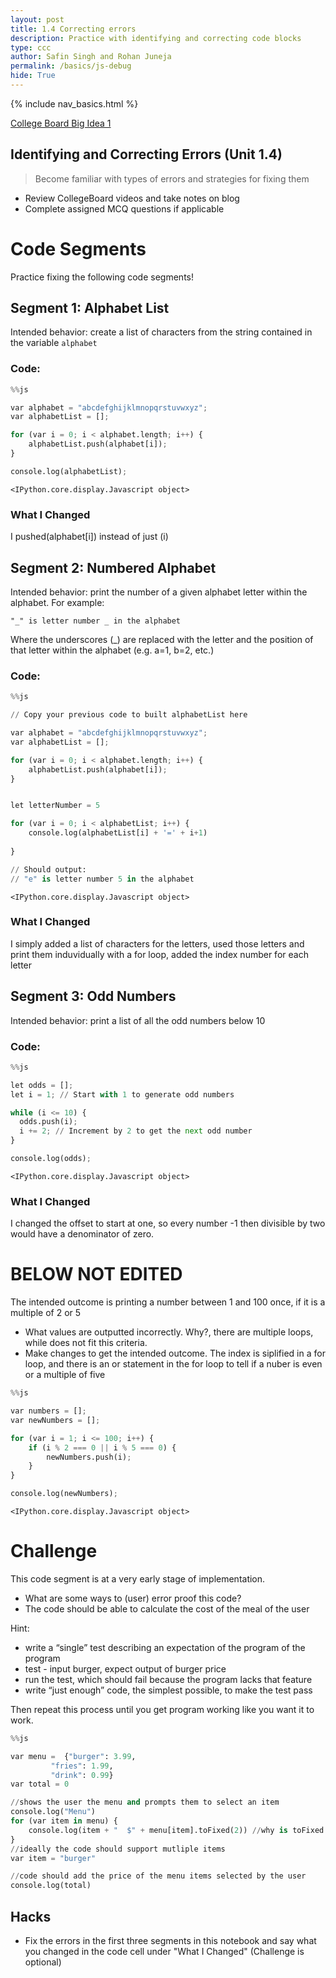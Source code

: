 ```yaml
---
layout: post
title: 1.4 Correcting errors
description: Practice with identifying and correcting code blocks
type: ccc
author: Safin Singh and Rohan Juneja
permalink: /basics/js-debug
hide: True
---
```


{% include nav_basics.html %}

[College Board Big Idea 1](https://apclassroom.collegeboard.org/103/home?unit=1)

## Identifying and Correcting Errors (Unit 1.4)

> Become familiar with types of errors and strategies for fixing them

- Review CollegeBoard videos and take notes on blog
- Complete assigned MCQ questions if applicable

# Code Segments

Practice fixing the following code segments!

## Segment 1: Alphabet List

Intended behavior: create a list of characters from the string contained in the variable `alphabet`

### Code:


```python
%%js

var alphabet = "abcdefghijklmnopqrstuvwxyz";
var alphabetList = [];

for (var i = 0; i < alphabet.length; i++) {
    alphabetList.push(alphabet[i]);
}

console.log(alphabetList);
```


    <IPython.core.display.Javascript object>


### What I Changed

I pushed(alphabet[i]) instead of just (i)

## Segment 2: Numbered Alphabet

Intended behavior: print the number of a given alphabet letter within the alphabet. For example:
```
"_" is letter number _ in the alphabet
```

Where the underscores (_) are replaced with the letter and the position of that letter within the alphabet (e.g. a=1, b=2, etc.)

### Code:


```python
%%js

// Copy your previous code to built alphabetList here

var alphabet = "abcdefghijklmnopqrstuvwxyz";
var alphabetList = [];

for (var i = 0; i < alphabet.length; i++) {
    alphabetList.push(alphabet[i]);
}


let letterNumber = 5

for (var i = 0; i < alphabetList; i++) {
	console.log(alphabetList[i] + '=' + i+1)
	
}

// Should output:
// "e" is letter number 5 in the alphabet
```


    <IPython.core.display.Javascript object>


### What I Changed

I simply added a list of characters for the letters, used those letters and print them induvidually with a for loop, added the index number for each letter

## Segment 3: Odd Numbers

Intended behavior: print a list of all the odd numbers below 10

### Code:


```python
%%js

let odds = [];
let i = 1; // Start with 1 to generate odd numbers

while (i <= 10) {
  odds.push(i);
  i += 2; // Increment by 2 to get the next odd number
}

console.log(odds);
```


    <IPython.core.display.Javascript object>


### What I Changed

I changed the offset to start at one, so every number -1 then divisible by two would have a denominator of zero.

# BELOW NOT EDITED

The intended outcome is printing a number between 1 and 100 once, if it is a multiple of 2 or 5 
- What values are outputted incorrectly. Why?, there are multiple loops, while does not fit this criteria.
- Make changes to get the intended outcome. The index is siplified in a for loop, and there is an or statement in the for loop to tell if a nuber is even or a multiple of five


```python
%%js

var numbers = [];
var newNumbers = [];

for (var i = 1; i <= 100; i++) {
    if (i % 2 === 0 || i % 5 === 0) {
        newNumbers.push(i);
    }
}

console.log(newNumbers);


```


    <IPython.core.display.Javascript object>


# Challenge

This code segment is at a very early stage of implementation.
- What are some ways to (user) error proof this code?
- The code should be able to calculate the cost of the meal of the user

Hint:
- write a “single” test describing an expectation of the program of the program
- test - input burger, expect output of burger price
- run the test, which should fail because the program lacks that feature
- write “just enough” code, the simplest possible, to make the test pass

Then repeat this process until you get program working like you want it to work.


```python
%%js

var menu =  {"burger": 3.99,
         "fries": 1.99,
         "drink": 0.99}
var total = 0

//shows the user the menu and prompts them to select an item
console.log("Menu")
for (var item in menu) {
    console.log(item + "  $" + menu[item].toFixed(2)) //why is toFixed used?
}
//ideally the code should support mutliple items
var item = "burger"

//code should add the price of the menu items selected by the user 
console.log(total)
```

## Hacks
- Fix the errors in the first three segments in this notebook and say what you changed in the code cell under "What I Changed" (Challenge is optional)
